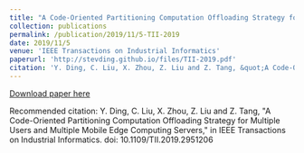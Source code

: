 ```yaml
---
title: "A Code-Oriented Partitioning Computation Offloading Strategy for Multiple Users and Multiple Mobile Edge Computing Servers"
collection: publications
permalink: /publication/2019/11/5-TII-2019
date: 2019/11/5
venue: 'IEEE Transactions on Industrial Informatics'
paperurl: 'http://stevding.github.io/files/TII-2019.pdf'
citation: 'Y. Ding, C. Liu, X. Zhou, Z. Liu and Z. Tang, &quot;A Code-Oriented Partitioning Computation Offloading Strategy for Multiple Users and Multiple Mobile Edge Computing Servers,&quot; in IEEE Transactions on Industrial Informatics. doi: 10.1109/TII.2019.2951206'
---
```


<a href='http://stevding.github.io/files/TII-2019.pdf'>Download paper here</a>

Recommended citation: Y. Ding, C. Liu, X. Zhou, Z. Liu and Z. Tang, "A Code-Oriented Partitioning Computation Offloading Strategy for Multiple Users and Multiple Mobile Edge Computing Servers," in IEEE Transactions on Industrial Informatics. doi: 10.1109/TII.2019.2951206